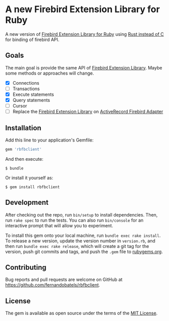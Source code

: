 # A new Firebird Extension Library for Ruby

A new version of [Firebird Extension Library for Ruby](https://github.com/rowland/fb) using [Rust instead of C](https://github.com/fernandobatels/rsfbclient) for binding of firebird API. 

## Goals

The main goal is provide the same API of [Firebird Extension Library](https://github.com/rowland/fb). Maybe some methods or approaches will change. 

- [x] Connections
- [ ] Transactions
- [x] Execute statements
- [x] Query statements
- [ ] Cursor
- [ ] Replace the [Firebird Extension Library](https://github.com/rowland/fb) on [ActiveRecord Firebird Adapter](https://github.com/FabioMR/firebird_adapter)

## Installation

Add this line to your application's Gemfile:

```ruby
gem 'rbfbclient'
```

And then execute:

    $ bundle

Or install it yourself as:

    $ gem install rbfbclient

## Development

After checking out the repo, run `bin/setup` to install dependencies. Then, run `rake spec` to run the tests. You can also run `bin/console` for an interactive prompt that will allow you to experiment.

To install this gem onto your local machine, run `bundle exec rake install`. To release a new version, update the version number in `version.rb`, and then run `bundle exec rake release`, which will create a git tag for the version, push git commits and tags, and push the `.gem` file to [rubygems.org](https://rubygems.org).

## Contributing

Bug reports and pull requests are welcome on GitHub at https://github.com/fernandobatels/rbfbclient.

## License

The gem is available as open source under the terms of the [MIT License](https://opensource.org/licenses/MIT).
